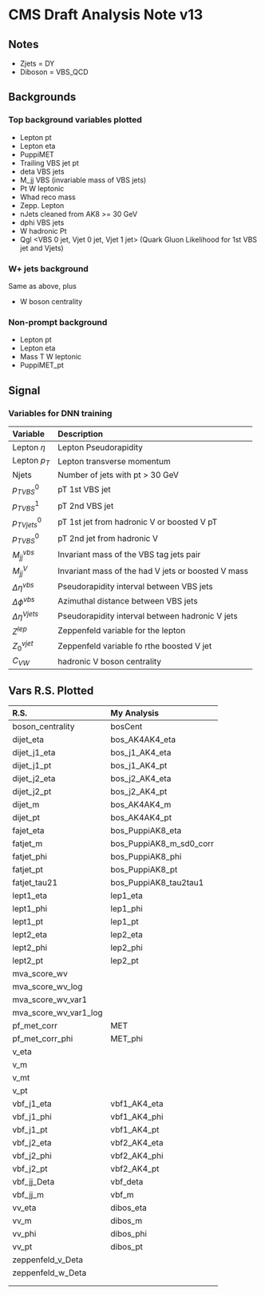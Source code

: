 # CMS Draft Analysis Note v13

## Notes
- Zjets = DY
- Diboson = VBS_QCD

## Backgrounds

### Top background variables plotted
- Lepton pt
- Lepton eta
- PuppiMET
- Trailing VBS jet pt
- deta VBS jets
- M_jj VBS (invariable mass of VBS jets)
- Pt W leptonic
- Whad reco mass
- Zepp. Lepton
- nJets cleaned from AK8 >= 30 GeV
- dphi VBS jets
- W hadronic Pt
- Qgl \<VBS 0 jet, Vjet 0 jet, Vjet 1 jet\> (Quark Gluon Likelihood for 1st VBS jet and Vjets)

### W+ jets background
Same as above, plus
- W boson centrality

### Non-prompt background
- Lepton pt
- Lepton eta
- Mass T W leptonic
- PuppiMET_pt

## Signal

### Variables for DNN training
| Variable   | Description              |
| :---       | :---                     |
| Lepton $\eta$ | Lepton Pseudorapidity    |
| Lepton $p_T$  | Lepton transverse momentum |
| Njets | Number of jets with pt > 30 GeV |
| ${p_T}^0_{VBS}$ | pT 1st VBS jet |
| ${p_T}^1_{VBS}$ | pT 2nd VBS jet |
| ${p_T}_{Vjets}^{0}$ | pT 1st jet from hadronic V or boosted V pT |
| ${p_T}^0_{VBS}$ | pT 2nd jet from hadronic V |
| $M^{vbs}_{jj}$ | Invariant mass of the VBS tag jets pair |
| $M^{V}_{jj}$ | Invariant mass of the had V jets or boosted V mass |
| $\Delta \eta^{vbs}$ | Pseudorapidity interval between VBS jets |
| $\Delta \phi^{vbs}$ | Azimuthal distance between VBS jets |
| $\Delta \eta^{Vjets}$ | Pseudorapidity interval between hadronic V jets |
| $Z^{lep}$ | Zeppenfeld variable for the lepton |
| $Z^{vjet}_0$ | Zeppenfeld variable fo rthe boosted V jet |
| $C_{VW}$ | hadronic V boson centrality |

## Vars R.S. Plotted
| R.S. | My Analysis |
| :--- | :--- |
| boson_centrality | bosCent |
| dijet_eta | bos_AK4AK4_eta |
| dijet_j1_eta | bos_j1_AK4_eta |
| dijet_j1_pt | bos_j1_AK4_pt |
| dijet_j2_eta | bos_j2_AK4_eta |
| dijet_j2_pt | bos_j2_AK4_pt |
| dijet_m | bos_AK4AK4_m |
| dijet_pt | bos_AK4AK4_pt |
| fajet_eta | bos_PuppiAK8_eta |
| fatjet_m | bos_PuppiAK8_m_sd0_corr |
| fatjet_phi | bos_PuppiAK8_phi |
| fatjet_pt | bos_PuppiAK8_pt |
| fatjet_tau21 | bos_PuppiAK8_tau2tau1 |
| lept1_eta | lep1_eta |
| lept1_phi | lep1_phi |
| lept1_pt | lep1_pt |
| lept2_eta | lep2_eta |
| lept2_phi | lep2_phi |
| lept2_pt | lep2_pt |
| mva_score_wv |  |
| mva_score_wv_log |  |
| mva_score_wv_var1 |  |
| mva_score_wv_var1_log |  |
| pf_met_corr | MET |
| pf_met_corr_phi | MET_phi |
| v_eta |  |
| v_m |  |
| v_mt |  |
| v_pt |  |
| vbf_j1_eta | vbf1_AK4_eta |
| vbf_j1_phi | vbf1_AK4_phi |
| vbf_j1_pt | vbf1_AK4_pt |
| vbf_j2_eta | vbf2_AK4_eta |
| vbf_j2_phi | vbf2_AK4_phi |
| vbf_j2_pt | vbf2_AK4_pt |
| vbf_jj_Deta | vbf_deta |
| vbf_jj_m | vbf_m |
| vv_eta | dibos_eta |
| vv_m | dibos_m |
| vv_phi | dibos_phi |
| vv_pt | dibos_pt |
| zeppenfeld_v_Deta |  |
| zeppenfeld_w_Deta |  |
|  |  |
|  |  |